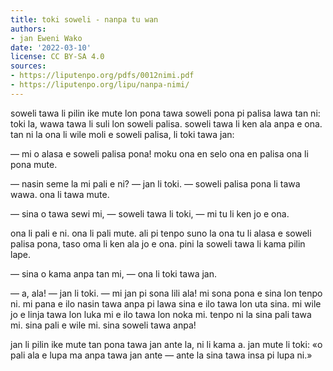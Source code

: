 ```yaml
---
title: toki soweli - nanpa tu wan
authors:
- jan Eweni Wako
date: '2022-03-10'
license: CC BY-SA 4.0
sources:
- https://liputenpo.org/pdfs/0012nimi.pdf
- https://liputenpo.org/lipu/nanpa-nimi/
---
```


soweli tawa li pilin ike mute lon pona tawa soweli pona pi palisa lawa tan ni: toki la, wawa tawa li suli lon soweli palisa. soweli tawa li ken ala anpa e ona. tan ni la ona li wile moli e soweli palisa, li toki tawa jan:

— mi o alasa e soweli palisa pona! moku ona en selo ona en palisa ona li pona mute.

— nasin seme la mi pali e ni? — jan li toki. — soweli palisa pona li tawa wawa. ona li tawa mute.

— sina o tawa sewi mi, — soweli tawa li toki, — mi tu li ken jo e ona.

ona li pali e ni. ona li pali mute. ali pi tenpo suno la ona tu li alasa e soweli palisa pona, taso oma li ken ala jo e ona. pini la soweli tawa li kama pilin lape.

— sina o kama anpa tan mi, — ona li toki tawa jan.

— a, ala! — jan li toki. — mi jan pi sona lili ala! mi sona pona e sina lon tenpo ni. mi pana e ilo nasin tawa anpa pi lawa sina e ilo tawa lon uta sina. mi wile jo e linja tawa lon luka mi e ilo tawa lon noka mi. tenpo ni la sina pali tawa mi. sina pali e wile mi. sina soweli tawa anpa!

jan li pilin ike mute tan pona tawa jan ante la, ni li kama a. jan mute li toki: «o pali ala e lupa ma anpa tawa jan ante — ante la sina tawa insa pi lupa ni.»